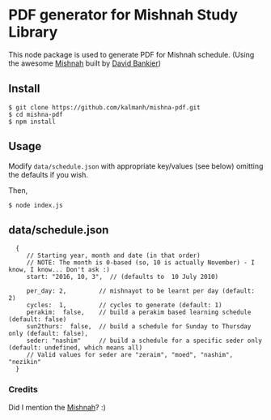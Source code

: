 # PDF generator for Mishnah Study Library

This node package is used to generate PDF for Mishnah schedule.
(Using the awesome [Mishnah](https://github.com/mishnah/mishnah) built by [David Bankier](https://github.com/dbankier))

## Install

```
$ git clone https://github.com/kalmanh/mishna-pdf.git
$ cd mishna-pdf
$ npm install
```

## Usage

Modify `data/schedule.json` with appropriate key/values (see below)
omitting the defaults if you wish.

Then,

```
$ node index.js
```

## data/schedule.json

```
  {
     // Starting year, month and date (in that order)
     // NOTE: The month is 0-based (so, 10 is actually November) - I know, I know... Don't ask :)
     start: "2016, 10, 3",  // (defaults to  10 July 2010)

     per_day: 2,         // mishnayot to be learnt per day (default: 2)
     cycles:  1,         // cycles to generate (default: 1)
     perakim:  false,    // build a perakim based learning schedule (default: false)
     sun2thurs:  false,  // build a schedule for Sunday to Thursday only (default: false),
     seder: "nashim"     // build a schedule for a specific seder only (default: undefined, which means all)
     // Valid values for seder are "zeraim", "moed", "nashim", "nezikin"
  }
```

### Credits

Did I mention the [Mishnah](https://github.com/mishnah/mishnah)? :)